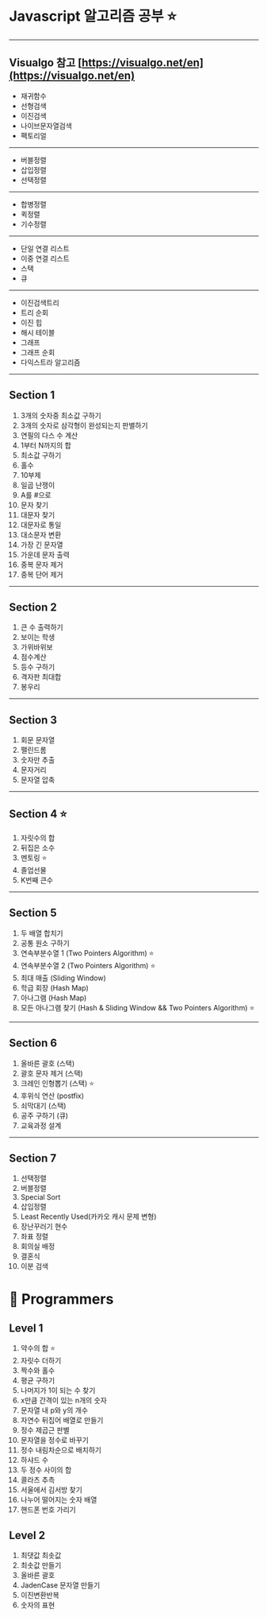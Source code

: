 # Javascript 알고리즘 공부 ⭐️
----
Visualgo 참고 
[https://visualgo.net/en](https://visualgo.net/en)
----
- 재귀함수
- 선형검색
- 이진검색
- 나이브문자열검색
- 팩토리얼
----
- 버블정렬
- 삽입정렬
- 선택정렬
----
- 합병정렬
- 퀵정렬
- 기수정렬
----
- 단일 연결 리스트
- 이중 연결 리스트
- 스택
- 큐
----
- 이진검색트리
- 트리 순회
- 이진 힙
- 해시 테이블
- 그래프
- 그래프 순회
- 다익스트라 알고리즘
----
## Section 1
1. 3개의 숫자중 최소값 구하기
2. 3개의 숫자로 삼각형이 완성되는지 판별하기
3. 연필의 다스 수 계산
4. 1부터 N까지의 합
5. 최소값 구하기
6. 홀수
7. 10부제
8. 일곱 난쟁이
9. A를 #으로
10. 문자 찾기
11. 대문자 찾기
12. 대문자로 통일
13. 대소문자 변환
14. 가장 긴 문자열
15. 가운데 문자 출력
16. 중복 문자 제거
17. 중복 단어 제거
----
## Section 2
1. 큰 수 출력하기
2. 보이는 학생
3. 가위바위보
4. 점수계산
5. 등수 구하기
6. 격자판 최대합
7. 봉우리
----
## Section 3
1. 회문 문자열
2. 팰린드롬
3. 숫자만 추출
4. 문자거리
5. 문자열 압축
----
## Section 4 ⭐️
1. 자릿수의 합
2. 뒤집은 소수
3. 멘토링 ⭐️
4. 졸업선물
5. K번째 큰수
----
## Section 5
1. 두 배열 합치기
2. 공통 원소 구하기
3. 연속부분수열 1 (Two Pointers Algorithm) ⭐️
4. 연속부분수열 2 (Two Pointers Algorithm) ⭐️
5. 최대 매출 (Sliding Window)
6. 학급 회장 (Hash Map)
7. 아나그램 (Hash Map)
8. 모든 아나그램 찾기 (Hash & Sliding Window && Two Pointers Algorithm) ⭐️
----
## Section 6
1. 올바른 괄호 (스택)
2. 괄호 문자 제거 (스택)
3. 크레인 인형뽑기 (스택) ⭐️
4. 후위식 연산 (postfix)
5. 쇠막대기 (스택)
6. 공주 구하기 (큐)
7. 교육과정 설계
----
## Section 7
1. 선택정렬
2. 버블정렬
3. Special Sort
4. 삽입정렬
5. Least Recently Used(카카오 캐시 문제 변형)
6. 장난꾸러기 현수
7. 좌표 정렬
8. 회의실 배정
9. 결혼식
10. 이분 검색

# 🍎 Programmers

## Level 1
1. 약수의 합 ⭐️
2. 자릿수 더하기
3. 짝수와 홀수
4. 평균 구하기
5. 나머지가 1이 되는 수 찾기
6. x만큼 간격이 있는 n개의 숫자
7. 문자열 내 p와 y의 개수
8. 자연수 뒤집어 배열로 만들기
9. 정수 제곱근 판별
10. 문자열을 정수로 바꾸기
11. 정수 내림차순으로 배치하기
12. 하샤드 수
13. 두 정수 사이의 합
14. 콜라츠 추측
15. 서울에서 김서방 찾기
16. 나누어 떨어지는 숫자 배열
17. 핸드폰 번호 가리기

## Level 2
1. 최댓값 최솟값
2. 최솟값 만들기
3. 올바른 괄호
4. JadenCase 문자열 만들기
5. 이진변환반복
6. 숫자의 표현